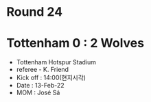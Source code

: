 # Round 24
# Tottenham 0 : 2 Wolves
- Tottenham Hotspur Stadium
- referee - K. Friend
- Kick off : 14:00(현지시각)
- Date : 13-Feb-22
- MOM : José Sá
